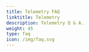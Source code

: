 ```yaml
---
title: Telemetry FAQ
linktitle: Telemetry
description: Telemetry Q & A.
weight: 45
type: faq
icon: /img/faq.svg
---
```

